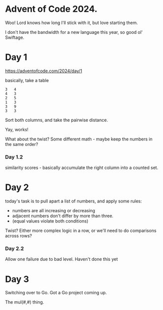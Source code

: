 # Advent of Code 2024.

Woo!  Lord knows how long I'll stick with it, but love starting them.

I don't have the bandwidth for a new language this year, so good ol' Swiftage.

# Day 1

https://adventofcode.com/2024/day/1

basically, take a table

```
3   4
4   3
2   5
1   3
3   9
3   3
```

Sort both columns, and take the pairwise distance.

Yay, works!

What about the twist? Some different math - maybe keep the numbers in the same order?

### Day 1.2

similarity scores - basically accumulate the right column into a counted
set.


# Day 2

today's task is to pull apart a list of numbers, and apply some rules:
  * numbers are all increasing or decreasing
  * adjacent numbers don't differ by more than three.
  * (equal values violate both conditions)

Twist?  Either more complex logic in a row, or we'll need to do comparisons
across rows?

### Day 2.2

Allow one failure due to bad level.  Haven't done this yet

# Day 3

Switching over to Go.  Got a Go project coming up.

The mul(#,#) thing.




